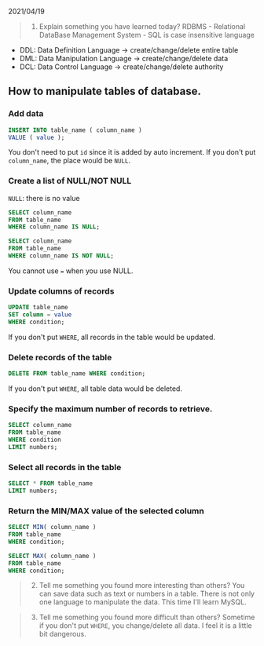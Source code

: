 2021/04/19


> 1) Explain something you have learned today?
RDBMS - Relational DataBase Management System -
SQL is case insensitive language
- DDL: Data Definition Language -> create/change/delete entire table
- DML: Data Manipulation Language -> create/change/delete data
- DCL: Data Control Language -> create/change/delete authority

## How to manipulate tables of database.
### Add data
```SQL
INSERT INTO table_name ( column_name )
VALUE ( value );
```
You don't need to put `id` since it is added by auto increment.
If you don't put `column_name`, the place would be `NULL`.

### Create a list of NULL/NOT NULL
`NULL`: there is no value
```SQL
SELECT column_name
FROM table_name
WHERE column_name IS NULL;
```
```SQL
SELECT column_name
FROM table_name
WHERE column_name IS NOT NULL;
```
You cannot use `=` when you use NULL.

### Update columns of records
```SQL
UPDATE table_name
SET column = value
WHERE condition;
```
If you don't put `WHERE`, all records in the table would be updated.

### Delete records of the table
```SQL
DELETE FROM table_name WHERE condition;
```
If you don't put `WHERE`, all table data would be deleted.

### Specify the maximum number of records to retrieve.
```SQL
SELECT column_name
FROM table_name
WHERE condition
LIMIT numbers;
```

### Select all records in the table
```SQL
SELECT * FROM table_name
LIMIT numbers;
```

### Return the MIN/MAX value of the selected column
```SQL
SELECT MIN( column_name )
FROM table_name
WHERE condition;
```
```SQL
SELECT MAX( column_name )
FROM table_name
WHERE condition;
```




> 2) Tell me something you found more interesting than others?
You can save data such as text or numbers in a table.
There is not only one language to manipulate the data. This time I'll learn MySQL.


> 3) Tell me something you found more difficult than others?
Sometime if you don't put `WHERE`, you change/delete all data.
I feel it is a little bit dangerous.